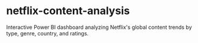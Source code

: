 # netflix-content-analysis
Interactive Power BI dashboard analyzing Netflix's global content trends by type, genre, country, and ratings.
